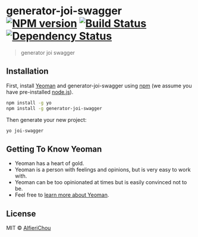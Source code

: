 # generator-joi-swagger [![NPM version][npm-image]][npm-url] [![Build Status][travis-image]][travis-url] [![Dependency Status][daviddm-image]][daviddm-url]
> generator joi swagger

## Installation

First, install [Yeoman](http://yeoman.io) and generator-joi-swagger using [npm](https://www.npmjs.com/) (we assume you have pre-installed [node.js](https://nodejs.org/)).

```bash
npm install -g yo
npm install -g generator-joi-swagger
```

Then generate your new project:

```bash
yo joi-swagger
```

## Getting To Know Yeoman

 * Yeoman has a heart of gold.
 * Yeoman is a person with feelings and opinions, but is very easy to work with.
 * Yeoman can be too opinionated at times but is easily convinced not to be.
 * Feel free to [learn more about Yeoman](http://yeoman.io/).

## License

MIT © [AlfieriChou](https://github.com/AlfieriChou)


[npm-image]: https://badge.fury.io/js/generator-joi-swagger.svg
[npm-url]: https://npmjs.org/package/generator-joi-swagger
[travis-image]: https://travis-ci.org/AlfieriChou/generator-joi-swagger.svg?branch=master
[travis-url]: https://travis-ci.org/AlfieriChou/generator-joi-swagger
[daviddm-image]: https://david-dm.org/AlfieriChou/generator-joi-swagger.svg?theme=shields.io
[daviddm-url]: https://david-dm.org/AlfieriChou/generator-joi-swagger
[coveralls-image]: https://coveralls.io/repos/AlfieriChou/generator-joi-swagger/badge.svg
[coveralls-url]: https://coveralls.io/r/AlfieriChou/generator-joi-swagger
